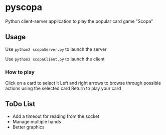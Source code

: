 # pyscopa
Python client-server application to play the popular card game "Scopa"

## Usage
Use
`python2 scopaServer.py`
to launch the server

Use 
`python2 scopaClient.py`
to launch the client

### How to play
Click on a card to select it
Left and right arrows to browse through possible actions using the selected card
Return to play your card

## ToDo List
* Add a timeout for reading from the socket
* Manage multiple hands
* Better graphics
